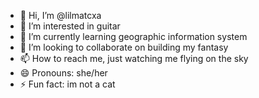 - 👋 Hi, I’m @lilmatcxa
- 👀 I’m interested in guitar
- 🌱 I’m currently learning geographic information system
- 💞️ I’m looking to collaborate on building my fantasy
- 📫 How to reach me, just watching me flying on the sky
- 😄 Pronouns: she/her
- ⚡ Fun fact: im not a cat

<!---
lilmatcxa/lilmatcxa is a ✨ special ✨ repository because its `README.md` (this file) appears on your GitHub profile.
You can click the Preview link to take a look at your changes.
--->
